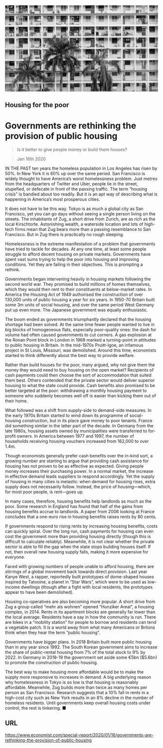 ![](./images/20200118_SRP068_0.jpg)

## Housing for the poor

# Governments are rethinking the provision of public housing

> Is it better to give people money or build them houses?

> Jan 16th 2020

IN THE PAST ten years the homeless population in Los Angeles has risen by 50%. In New York it is 60% up over the same period. San Francisco is widely thought to have America’s worst homelessness problem. Just metres from the headquarters of Twitter and Uber, people lie in the street, stupefied, or defecate in front of the passing traffic. The term “housing crisis” is bandied about too readily. But it is an apt way of describing what is happening in America’s most prosperous cities.

It does not have to be this way. Tokyo is as much a global city as San Francisco, yet you can go days without seeing a single person living on the streets. The inhabitants of Zug, a short drive from Zurich, are as rich as the local Kirschtorte. Astonishing wealth, a waterside location and lots of high-tech firms mean that Zug bears more than a passing resemblance to San Francisco. But in Zug there is practically no rough sleeping.

Homelessness is the extreme manifestation of a problem that governments have tried to tackle for decades. At any one time, at least some people struggle to afford decent housing on private markets. Governments have spent vast sums trying to help the poor into housing and improving conditions. Yet they are failing in their objectives. This is prompting a rethink.

Governments began intervening heavily in housing markets following the second world war. They promised to build millions of homes themselves, which they would then rent to their constituents at below-market rates. In America the Housing Act of 1949 authorised the construction of over 130,000 units of public housing a year for six years. In 1950-70 Britain built some 3m units of social housing, and over the same period West Germany put up even more. The Japanese government was equally enthusiastic.

The boom ended as governments triumphantly declared that the housing shortage had been solved. At the same time fewer people wanted to live in big blocks of homogeneous flats, especially poor-quality ones: the dash for volume had often caused governments to cut corners. A gas explosion at the Ronan Point block in London in 1968 marked a turning-point in attitudes to public housing in Britain. In the mid-1970s Pruitt-Igoe, an infamous project in St Louis, Missouri, was demolished. Around this time, economists started to think differently about the best way to provide welfare.

Rather than build houses for the poor, many argued, why not give them the money they would need to buy housing on the open market? Recipients of cash payments could then choose the sort of accommodation that suited them best. Others contended that the private sector would deliver superior housing to what the state could provide. Cash benefits also promised to be better targeted at the poor: withdrawing a monthly housing payment to someone who suddenly becomes well off is easier than kicking them out of their home.

What followed was a shift from supply-side to demand-side measures. In the early 1970s Britain started to wind down its programme of social-housing construction, but in its place gave money to poor tenants. France did something similar in the latter part of the decade. In Germany from the late 1980s, housing assets owned by municipalities were transferred to for-profit owners. In America between 1977 and 1997, the number of households receiving housing vouchers increased from 162,000 to over 1.4m.

Though economists generally prefer cash benefits over the in-kind sort, a growing number are starting to argue that providing cash assistance for housing has not proven to be as effective as expected. Giving people money increases their purchasing power. In a normal market, the increase in effective demand leads suppliers to respond accordingly. Yet the supply of housing in many cities is inelastic: when demand for housing rises, extra supply does not necessarily follow. Instead, the price of housing—which, for most poor people, is rent—goes up.

In many cases, therefore, housing benefits help landlords as much as the poor. Some research in England has found that half of the gains from housing benefits accrue to landlords. A paper from 2006 looking at France concludes that a one-euro rise in housing benefits raises rents by 80 cents.

If governments respond to rising rents by increasing housing benefits, costs can quickly spiral. Over the long run, cash payments for housing can even cost the government more than providing housing directly (though this is difficult to calculate reliably). Meanwhile, it is not clear whether the private sector is able to fill the gap when the state stops building houses itself. If not, then overall new housing supply falls, making it more expensive for everyone.

Faced with growing numbers of people unable to afford housing, there are stirrings of a global movement back towards direct provision. Last year Kanye West, a rapper, reportedly built prototypes of dome-shaped houses inspired by Tatooine, a planet in “Star Wars”, which were to be used as low-income dwellings (though after a fight with local residents, the prototypes appear to have been demolished).

Housing co-operatives are also becoming more popular. A short drive from Zug a group called “mehr als wohnen” opened “Hunziker Areal”, a housing complex, in 2014. Rents in its apartment blocks are generally far lower than the local average. Residents have a say in how the community is run. There are bikes in a “mobility station” for people to borrow and residents can tend a vegetable patch. It is a world away from what many Americans or Britons think when they hear the term “public housing”.

Governments have bigger plans. In 2018 Britain built more public housing than in any year since 1992. The South Korean government aims to increase the share of public-rental housing from 7% of the total stock to 9% by 2022. In Germany in 2018-19 the government set aside some €5bn ($5.6bn) to promote the construction of public housing.

The best way to make housing more affordable would be to make the supply more responsive to increases in demand. A big underlying reason why homelessness in Tokyo is so low is that housing is reasonably affordable. Meanwhile, Zug builds more than twice as many homes per person as San Francisco. Research suggests that a 10% fall in rents in a high-cost city such as New York results in an 8% decline in the number of homeless residents. Until governments keep overall housing costs under control, the rest is tinkering. ■

## URL

https://www.economist.com/special-report/2020/01/16/governments-are-rethinking-the-provision-of-public-housing
